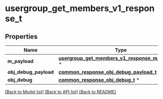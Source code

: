 # usergroup_get_members_v1_response_t

## Properties
Name | Type | Description | Notes
------------ | ------------- | ------------- | -------------
**m_payload** | [**usergroup_get_members_v1_response_m_payload_t**](usergroup_get_members_v1_response_m_payload.md) \* |  | 
**obj_debug_payload** | [**common_response_obj_debug_payload_t**](common_response_obj_debug_payload.md) \* |  | [optional] 
**obj_debug** | [**common_response_obj_debug_t**](common_response_obj_debug.md) \* |  | [optional] 

[[Back to Model list]](../README.md#documentation-for-models) [[Back to API list]](../README.md#documentation-for-api-endpoints) [[Back to README]](../README.md)


